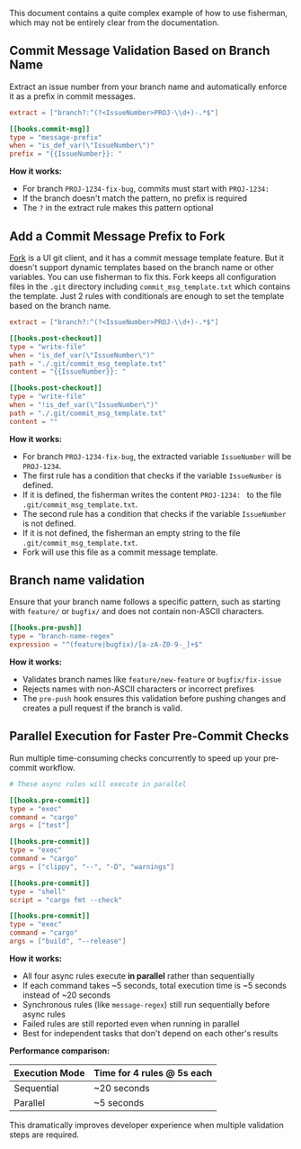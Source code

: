 This document contains a quite complex example of how to use fisherman,
which may not be entirely clear from the documentation.

## Commit Message Validation Based on Branch Name

Extract an issue number from your branch name and automatically enforce it as a prefix in commit messages.

```toml .fisherman.toml
extract = ["branch?:^(?<IssueNumber>PROJ-\\d+)-.*$"]

[[hooks.commit-msg]]
type = "message-prefix"
when = "is_def_var(\"IssueNumber\")"
prefix = "{{IssueNumber}}: "
```

**How it works:**

- For branch `PROJ-1234-fix-bug`, commits must start with `PROJ-1234: `
- If the branch doesn't match the pattern, no prefix is required
- The `?` in the extract rule makes this pattern optional

## Add a Commit Message Prefix to Fork

[Fork](https://git-fork.com/) is a UI git client, and it has a commit message template feature.
But it doesn't support dynamic templates based on the branch name or other variables.
You can use fisherman to fix this.
Fork keeps all configuration files in the `.git` directory including `commit_msg_template.txt` which contains the
template.
Just 2 rules with conditionals are enough to set the template based on the branch name.

```toml .fisherman.toml
extract = ["branch?:^(?<IssueNumber>PROJ-\\d+)-.*$"]

[[hooks.post-checkout]]
type = "write-file"
when = "is_def_var(\"IssueNumber\")"
path = "./.git/commit_msg_template.txt"
content = "{{IssueNumber}}: "

[[hooks.post-checkout]]
type = "write-file"
when = "!is_def_var(\"IssueNumber\")"
path = "./.git/commit_msg_template.txt"
content = ""
```

**How it works:**

- For branch `PROJ-1234-fix-bug`, the extracted variable `IssueNumber` will be `PROJ-1234`.
- The first rule has a condition that checks if the variable `IssueNumber` is defined.
- If it is defined, the fisherman writes the content `PROJ-1234: ` to the file `.git/commit_msg_template.txt`.
- The second rule has a condition that checks if the variable `IssueNumber` is not defined.
- If it is not defined, the fisherman an empty string to the file `.git/commit_msg_template.txt`.
- Fork will use this file as a commit message template.

## Branch name validation

Ensure that your branch name follows a specific pattern, such as starting with `feature/` or `bugfix/` and
does not contain non-ASCII characters.

```toml .fisherman.toml
[[hooks.pre-push]]
type = "branch-name-regex"
expression = "^(feature|bugfix)/[a-zA-Z0-9-_]+$"
```

**How it works:**

- Validates branch names like `feature/new-feature` or `bugfix/fix-issue`
- Rejects names with non-ASCII characters or incorrect prefixes
- The `pre-push` hook ensures this validation before pushing changes and creates a pull request if the branch is valid.

## Parallel Execution for Faster Pre-Commit Checks

Run multiple time-consuming checks concurrently to speed up your pre-commit workflow.

```toml .fisherman.toml
# These async rules will execute in parallel

[[hooks.pre-commit]]
type = "exec"
command = "cargo"
args = ["test"]

[[hooks.pre-commit]]
type = "exec"
command = "cargo"
args = ["clippy", "--", "-D", "warnings"]

[[hooks.pre-commit]]
type = "shell"
script = "cargo fmt --check"

[[hooks.pre-commit]]
type = "exec"
command = "cargo"
args = ["build", "--release"]
```

**How it works:**

- All four async rules execute **in parallel** rather than sequentially
- If each command takes ~5 seconds, total execution time is ~5 seconds instead of ~20 seconds
- Synchronous rules (like `message-regex`) still run sequentially before async rules
- Failed rules are still reported even when running in parallel
- Best for independent tasks that don't depend on each other's results

**Performance comparison:**

| Execution Mode | Time for 4 rules @ 5s each |
|----------------|---------------------------|
| Sequential     | ~20 seconds               |
| Parallel       | ~5 seconds                |

This dramatically improves developer experience when multiple validation steps are required.